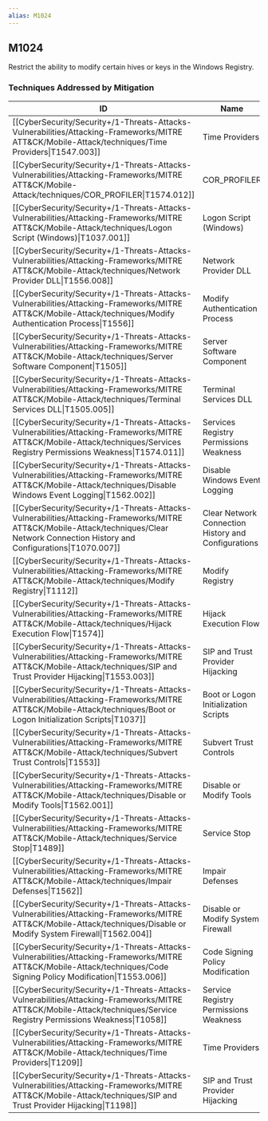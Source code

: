 ```yaml
---
alias: M1024
---
```


## M1024

Restrict the ability to modify certain hives or keys in the Windows Registry.


### Techniques Addressed by Mitigation

| ID | Name | Description |
| --- | --- | --- |
| [[CyberSecurity/Security+/1-Threats-Attacks-Vulnerabilities/Attacking-Frameworks/MITRE ATT&CK/Mobile-Attack/techniques/Time Providers\|T1547.003]] | Time Providers | Consider using Group Policy to configure and block modifications to W32Time parameters in the Registry. (Citation: Microsoft W32Time May 2017) |
| [[CyberSecurity/Security+/1-Threats-Attacks-Vulnerabilities/Attacking-Frameworks/MITRE ATT&CK/Mobile-Attack/techniques/COR_PROFILER\|T1574.012]] | COR_PROFILER | Ensure proper permissions are set for Registry hives to prevent users from modifying keys associated with COR_PROFILER. |
| [[CyberSecurity/Security+/1-Threats-Attacks-Vulnerabilities/Attacking-Frameworks/MITRE ATT&CK/Mobile-Attack/techniques/Logon Script (Windows)\|T1037.001]] | Logon Script (Windows) | Ensure proper permissions are set for Registry hives to prevent users from modifying keys for logon scripts that may lead to persistence. |
| [[CyberSecurity/Security+/1-Threats-Attacks-Vulnerabilities/Attacking-Frameworks/MITRE ATT&CK/Mobile-Attack/techniques/Network Provider DLL\|T1556.008]] | Network Provider DLL | Restrict Registry permissions to disallow the modification of sensitive Registry keys such as `HKEY_LOCAL_MACHINE\SYSTEM\CurrentControlSet\Control\NetworkProvider\Order`. |
| [[CyberSecurity/Security+/1-Threats-Attacks-Vulnerabilities/Attacking-Frameworks/MITRE ATT&CK/Mobile-Attack/techniques/Modify Authentication Process\|T1556]] | Modify Authentication Process | Restrict Registry permissions to disallow the modification of sensitive Registry keys such as `HKEY_LOCAL_MACHINE\SYSTEM\CurrentControlSet\Control\NetworkProvider\Order`. |
| [[CyberSecurity/Security+/1-Threats-Attacks-Vulnerabilities/Attacking-Frameworks/MITRE ATT&CK/Mobile-Attack/techniques/Server Software Component\|T1505]] | Server Software Component | Consider using Group Policy to configure and block modifications to service and other critical server parameters in the Registry.(Citation: Microsoft System Services Fundamentals) |
| [[CyberSecurity/Security+/1-Threats-Attacks-Vulnerabilities/Attacking-Frameworks/MITRE ATT&CK/Mobile-Attack/techniques/Terminal Services DLL\|T1505.005]] | Terminal Services DLL | Consider using Group Policy to configure and block modifications to Terminal Services parameters in the Registry.(Citation: Microsoft System Services Fundamentals) |
| [[CyberSecurity/Security+/1-Threats-Attacks-Vulnerabilities/Attacking-Frameworks/MITRE ATT&CK/Mobile-Attack/techniques/Services Registry Permissions Weakness\|T1574.011]] | Services Registry Permissions Weakness | Ensure proper permissions are set for Registry hives to prevent users from modifying keys for system components that may lead to privilege escalation.  |
| [[CyberSecurity/Security+/1-Threats-Attacks-Vulnerabilities/Attacking-Frameworks/MITRE ATT&CK/Mobile-Attack/techniques/Disable Windows Event Logging\|T1562.002]] | Disable Windows Event Logging | Ensure proper Registry permissions are in place to prevent adversaries from disabling or interfering logging. The addition of the MiniNT registry key disables Event Viewer.(Citation: def_ev_win_event_logging) |
| [[CyberSecurity/Security+/1-Threats-Attacks-Vulnerabilities/Attacking-Frameworks/MITRE ATT&CK/Mobile-Attack/techniques/Clear Network Connection History and Configurations\|T1070.007]] | Clear Network Connection History and Configurations | Protect generated event files and logs that are stored locally with proper permissions and authentication and limit opportunities for adversaries to increase privileges by preventing Privilege Escalation opportunities. |
| [[CyberSecurity/Security+/1-Threats-Attacks-Vulnerabilities/Attacking-Frameworks/MITRE ATT&CK/Mobile-Attack/techniques/Modify Registry\|T1112]] | Modify Registry | Ensure proper permissions are set for Registry hives to prevent users from modifying keys for system components that may lead to privilege escalation. |
| [[CyberSecurity/Security+/1-Threats-Attacks-Vulnerabilities/Attacking-Frameworks/MITRE ATT&CK/Mobile-Attack/techniques/Hijack Execution Flow\|T1574]] | Hijack Execution Flow | Ensure proper permissions are set for Registry hives to prevent users from modifying keys for system components that may lead to privilege escalation. |
| [[CyberSecurity/Security+/1-Threats-Attacks-Vulnerabilities/Attacking-Frameworks/MITRE ATT&CK/Mobile-Attack/techniques/SIP and Trust Provider Hijacking\|T1553.003]] | SIP and Trust Provider Hijacking | Ensure proper permissions are set for Registry hives to prevent users from modifying keys related to SIP and trust provider components. Components may still be able to be hijacked to suitable functions already present on disk if malicious modifications to Registry keys are not prevented.  |
| [[CyberSecurity/Security+/1-Threats-Attacks-Vulnerabilities/Attacking-Frameworks/MITRE ATT&CK/Mobile-Attack/techniques/Boot or Logon Initialization Scripts\|T1037]] | Boot or Logon Initialization Scripts | Ensure proper permissions are set for Registry hives to prevent users from modifying keys for logon scripts that may lead to persistence. |
| [[CyberSecurity/Security+/1-Threats-Attacks-Vulnerabilities/Attacking-Frameworks/MITRE ATT&CK/Mobile-Attack/techniques/Subvert Trust Controls\|T1553]] | Subvert Trust Controls | Ensure proper permissions are set for Registry hives to prevent users from modifying keys related to SIP and trust provider components. Components may still be able to be hijacked to suitable functions already present on disk if malicious modifications to Registry keys are not prevented. |
| [[CyberSecurity/Security+/1-Threats-Attacks-Vulnerabilities/Attacking-Frameworks/MITRE ATT&CK/Mobile-Attack/techniques/Disable or Modify Tools\|T1562.001]] | Disable or Modify Tools | Ensure proper Registry permissions are in place to prevent adversaries from disabling or interfering with security services. |
| [[CyberSecurity/Security+/1-Threats-Attacks-Vulnerabilities/Attacking-Frameworks/MITRE ATT&CK/Mobile-Attack/techniques/Service Stop\|T1489]] | Service Stop | Ensure proper registry permissions are in place to inhibit adversaries from disabling or interfering with critical services. |
| [[CyberSecurity/Security+/1-Threats-Attacks-Vulnerabilities/Attacking-Frameworks/MITRE ATT&CK/Mobile-Attack/techniques/Impair Defenses\|T1562]] | Impair Defenses | Ensure proper Registry permissions are in place to prevent adversaries from disabling or interfering with security/logging services. |
| [[CyberSecurity/Security+/1-Threats-Attacks-Vulnerabilities/Attacking-Frameworks/MITRE ATT&CK/Mobile-Attack/techniques/Disable or Modify System Firewall\|T1562.004]] | Disable or Modify System Firewall | Ensure proper Registry permissions are in place to prevent adversaries from disabling or modifying firewall settings. |
| [[CyberSecurity/Security+/1-Threats-Attacks-Vulnerabilities/Attacking-Frameworks/MITRE ATT&CK/Mobile-Attack/techniques/Code Signing Policy Modification\|T1553.006]] | Code Signing Policy Modification | Ensure proper permissions are set for the Registry to prevent users from modifying keys related to code signing policies. |
| [[CyberSecurity/Security+/1-Threats-Attacks-Vulnerabilities/Attacking-Frameworks/MITRE ATT&CK/Mobile-Attack/techniques/Service Registry Permissions Weakness\|T1058]] | Service Registry Permissions Weakness | Ensure proper permissions are set for Registry hives to prevent users from modifying keys for system components that may lead to privilege escalation. |
| [[CyberSecurity/Security+/1-Threats-Attacks-Vulnerabilities/Attacking-Frameworks/MITRE ATT&CK/Mobile-Attack/techniques/Time Providers\|T1209]] | Time Providers | Consider using Group Policy to configure and block modifications to W32Time parameters in the Registry. (Citation: Microsoft W32Time May 2017) |
| [[CyberSecurity/Security+/1-Threats-Attacks-Vulnerabilities/Attacking-Frameworks/MITRE ATT&CK/Mobile-Attack/techniques/SIP and Trust Provider Hijacking\|T1198]] | SIP and Trust Provider Hijacking | Ensure proper permissions are set for Registry hives to prevent users from modifying keys related to SIP and trust provider components. Components may still be able to be hijacked to suitable functions already present on disk if malicious modifications to Registry keys are not prevented.  |
